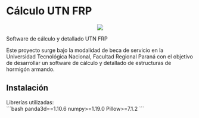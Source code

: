 # Cálculo UTN FRP

<p align="center">
  <img src="http://www.frp.utn.edu.ar/info2/wp-content/uploads/2018/03/utn-parana.png">
</p>

Software de cálculo y detallado UTN FRP

Este proyecto surge bajo la modalidad de beca de servicio en la Universidad Tecnológica Nacional, Facultad Regional Paraná con el objetivo de desarrollar un software de cálculo y detallado de estructuras de hormigón armando. 


<h2>Instalación</h2>
Librerías utilizadas:
<br>
```bash
panda3d==1.10.6
numpy>=1.19.0
Pillow>=7.1.2
```

